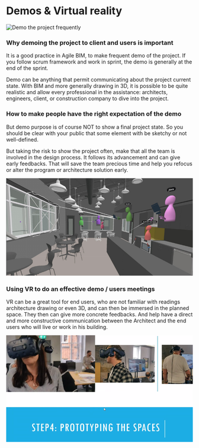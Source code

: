 # Demos & Virtual reality

![Demo the project frequently](../../.gitbook/assets/undraw_virtual_reality_y5ig.png)

### Why demoing the project to client and users is important

It is a good practice in Agile BIM, to make frequent demo of the project. If you follow scrum framework and work in sprint, the demo is generally at the end of the sprint. 

Demo can be anything that permit communicating about the project current state. With BIM and more generally drawing in 3D, it is possible to be quite realistic and allow every professional in the assistance: architects, engineers, client, or construction company to dive into the project.   


### How to make people have the right expectation of the demo 

But demo purpose is of course NOT to show a final project state. So you should be clear with your public that some element with be sketchy or not well-defined. 

But taking the risk to show the project often, make that all the team is involved in the design process. It follows its advancement and can give early feedbacks. That will save the team precious time and help you refocus or alter the program or architecture solution early.  
  


![How a virtual reality demo looks like with avatar](../../.gitbook/assets/agile-bim-demo-vr.png)

### Using VR to do an effective demo / users meetings 

  
VR can be a great tool for end users, who are not familiar with readings architecture drawing or even 3D, and can then be immersed in the planned space. They then can give more concrete feedbacks. And help have a direct and more constructive communication between the Architect and the end users who will live or work in his building.



![Edward Murphy use of VR fo agile design of Hippo Redesign Office](../../.gitbook/assets/agile-vr-meeting%20%281%29.png)





